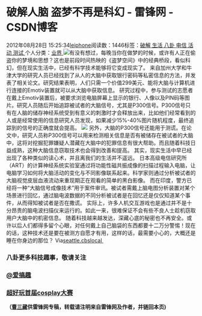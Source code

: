 
# 破解人脑 盗梦不再是科幻 - 雷锋网 - CSDN博客


2012年08月28日 15:25:34[leiphone](https://me.csdn.net/leiphone)阅读数：1446标签：[破解																](https://so.csdn.net/so/search/s.do?q=破解&t=blog)[生活																](https://so.csdn.net/so/search/s.do?q=生活&t=blog)[八卦																](https://so.csdn.net/so/search/s.do?q=八卦&t=blog)[电信																](https://so.csdn.net/so/search/s.do?q=电信&t=blog)[活动																](https://so.csdn.net/so/search/s.do?q=活动&t=blog)[测试																](https://so.csdn.net/so/search/s.do?q=测试&t=blog)[
							](https://so.csdn.net/so/search/s.do?q=活动&t=blog)[
																					](https://so.csdn.net/so/search/s.do?q=电信&t=blog)个人分类：[业界																](https://blog.csdn.net/leiphone/article/category/873390)
[
																								](https://so.csdn.net/so/search/s.do?q=电信&t=blog)
[
				](https://so.csdn.net/so/search/s.do?q=八卦&t=blog)
[
			](https://so.csdn.net/so/search/s.do?q=八卦&t=blog)
[
		](https://so.csdn.net/so/search/s.do?q=生活&t=blog)
[
	](https://so.csdn.net/so/search/s.do?q=破解&t=blog)
![](http://www.leiphone.com/wp-content/uploads/2012/08/E25FBA86-AC61-F2F8-1D0BFBD2C1EFD994_1.jpg)有没有想过，每晚当你在做梦的时候，或许有人正在偷盗你的梦境和思想？这也是前段时间热映的《盗梦空间》中的经典桥段，看似科幻，但在现实生活中，已经有科学技术能够将它变成现实了。
来自加州大学和牛津大学的研究人员已经找到了从人的大脑中获取银行密码等私密信息的方法，并发表了相关论文。研究结果表明，人们只需一个价值299美元、能将大脑与计算机进行连接的Emotiv装置就可以从大脑中获取信息。
研究过程中，参与测试的志愿者在戴上Emotiv装置后，被要求浏览电脑屏幕上显示的银行、人像以及PIN码等图片。研究人员随后开始追踪被试者的大脑信号，尤其是P300信号。P300信号只有在人脑的储存神经系统受到有意义的刺激时才会释放出来，比如他们经常看到的人或是经常使用的信息研究人员发现，如果减少15%-40%图片随机程度，最终追踪到的信号的正确度就会提高。
![](http://www.leiphone.com/wp-content/uploads/2012/08/brain1.jpg)
另外，大脑的P300信号还能用于测谎。在论文中，研究人员称P300信号可以用来检测相关信息是否有被储存在被试者的大脑中，这将对挖掘犯罪嫌疑人潜藏在大脑中的犯罪信息有很大帮助。而且随着科技日益成熟，这种大脑信息窃取技术也会得到改善和提高。
其实，现实生活中早已经出现了各种类似的读心术，并且离我们的生活并不遥远。
日本高级电信研究所（ART）的计算神经系统实验室通过将功能性磁共振成像的扫描过程输入电脑，让电脑学习如何将大脑活动的变化与不同影像联系起来。科学家则通过分析被试者的大脑视觉皮层血液流动来重现期正在观看的简单的黑白影像。
而在印度，警方已经将一种“大脑信号成像技术”用于案件审讯。被试者需戴上脑电图分析装置对某个场景进行回忆，通过脑电波数据的不同分析被试者是在回忆还是仅仅知道某个事件，从而得知被试者是否在撒谎。
实际上，许多人机交互游戏也是通过并不是十分昂贵的脑电波扫描仪来运行的。如此一来，很难保证不会有些不良人士趁机窃取用户大脑中的机密信息。
随着科技越来越发达，深藏心底的秘密也不再安全。或许以后人们都得多留个心眼，对任何戴上自己脑袋的东西都要十二万分警惕！现在的话，这种技术还是要在被测方自愿才有用，这样的话，最需要小心的，大概还是睡在你身边的那位？
Via[seattle.cbslocal ](http://seattle.cbslocal.com/2012/08/25/scientists-successfully-hack-brain-to-obtain-private-data/)

### 八卦更多科技趣事，敬请关注
### [@爱搞趣](http://weibo.com/u/2448294614)
### [超好玩首届cosplay大赛](http://coser.leiphone.com/cosplaymatch/)

**（****[曹三藏](http://www.leiphone.com/author/echo)****供****雷锋网****专稿，转载请注明来自雷锋网及作者，并链回本页)**

